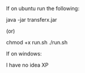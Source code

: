 If on ubuntu run the following:

java -jar transferx.jar

(or)

chmod +x run.sh
./run.sh

If on windows:

I have no idea XP